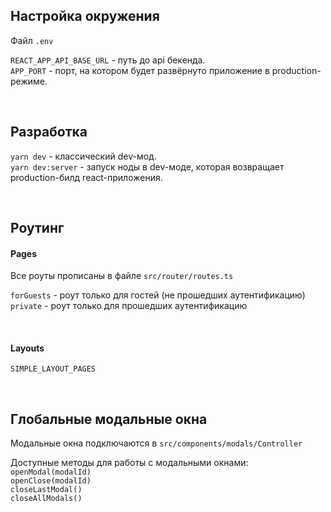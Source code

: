 ## Настройка окружения
 
Файл ```.env```  
  
```REACT_APP_API_BASE_URL``` - путь до api бекенда.  
```APP_PORT``` - порт, на котором будет развёрнуто приложение в production-режиме.  


&nbsp;
   
 
## Разработка  

```yarn dev``` - классический dev-мод.  
```yarn dev:server``` - запуск ноды в dev-моде, которая возвращает production-билд react-приложения.


&nbsp; 


## Роутинг

#### Pages

Все роуты прописаны в файле ```src/router/routes.ts```  

```forGuests``` - роут только для гостей (не прошедших аутентификацию)    
```private``` - роут только для прошедших аутентификацию

&nbsp;
#### Layouts

```SIMPLE_LAYOUT_PAGES```


&nbsp;


## Глобальные модальные окна
  
Модальные окна подключаются в ```src/components/modals/Controller```  
  
Доступные методы для работы с модальными окнами:  
```openModal(modalId)```  
```openClose(modalId)```  
```closeLastModal()```  
```closeAllModals()```  
